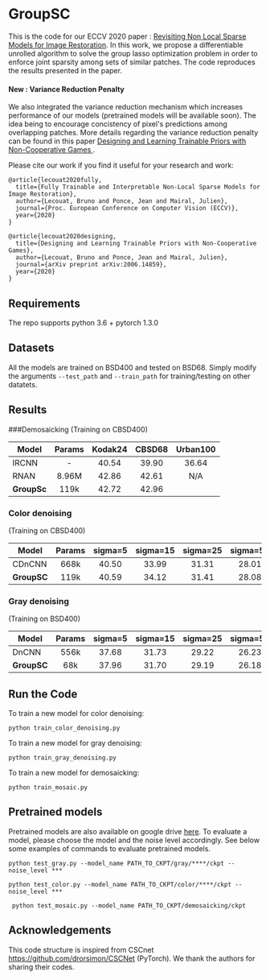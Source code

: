 # GroupSC

This is the code for our ECCV 2020 paper : 
[Revisiting Non Local Sparse Models for Image Restoration](https://arxiv.org/abs/1912.02456).
In this work, we propose a differentiable unrolled algorithm to solve the group lasso optimization problem 
in order to enforce joint sparsity among sets of similar patches.
The code reproduces the results presented in the paper.


#### New :  Variance Reduction Penalty

We also integrated the variance reduction mechanism which increases performance of our models
 (pretrained models will be available soon). The idea being
to encourage concistency of pixel's predictions among overlapping patches.
More details regarding the variance reduction penalty can be found in this paper [Designing and Learning Trainable Priors with Non-Cooperative Games
](https://arxiv.org/abs/2006.14859).

Please cite our work if you find it useful for your research and work:
```
@article{lecouat2020fully,
  title={Fully Trainable and Interpretable Non-Local Sparse Models for Image Restoration},
  author={Lecouat, Bruno and Ponce, Jean and Mairal, Julien},
  journal={Proc. European Conference on Computer Vision (ECCV)},
  year={2020}
}

@article{lecouat2020designing,
  title={Designing and Learning Trainable Priors with Non-Cooperative Games},
  author={Lecouat, Bruno and Ponce, Jean and Mairal, Julien},
  journal={arXiv preprint arXiv:2006.14859},
  year={2020}
}
```
## Requirements

The repo supports python 3.6 + pytorch 1.3.0

## Datasets
All the models are trained on BSD400 and tested on BSD68. Simply modify 
the arguments ``--test_path`` and ``--train_path`` for training/testing on other datatets.

## Results

###Demosaicking
(Training on CBSD400)

| Model                | Params | Kodak24 | CBSD68 | Urban100 |
|----------------------|:--------:|:-------:|:------:|:--------:|
| IRCNN                |   -    |  40.54  |  39.90 |   36.64  |
| RNAN                 | 8.96M  |  42.86  |  42.61 |    N/A   |
|**GroupSc**       | 119k   |  42.72  |  42.96 |          |

### Color denoising
(Training on CBSD400)

| Model   | Params | sigma=5 | sigma=15 | sigma=25 | sigma=50 |
|---------|:------:|:-------:|:--------:|:--------:|:--------:|
| CDnCNN   |   668k     |  40.50       |    33.99      |  31.31        |   28.01       |
| **GroupSC** |  119k      | 40.59        |   34.12       |  31.41        |  28.08        |

### Gray denoising
(Training on BSD400)

| Model   | Params | sigma=5 | sigma=15 | sigma=25 | sigma=50 |
|---------|:------:|:-------:|:--------:|:--------:|:--------:|
| DnCNN   |   556k     |    37.68     |   31.73       |    29.22      |    26.23      |
| **GroupSC** |  68k      |   37.96      |   31.70       |  29.19       |   26.18       |


## Run the Code


To train a new model for color denoising:
```
python train_color_denoising.py
```
To train a new model for gray denoising:
```
python train_gray_denoising.py
```

To train a new model for demosaicking:
```
python train_mosaic.py
```

## Pretrained models

Pretrained models are also available on google drive [here](https://drive.google.com/drive/folders/1jHupBV1n7NaOAvnoNTA71o3NjuyVAtWc?usp=sharing).
To evaluate a model, please choose the model and the noise level accordingly.
See below some examples of commands to evaluate pretrained models.

```
python test_gray.py --model_name PATH_TO_CKPT/gray/****/ckpt --noise_level ***
```

```
python test_color.py --model_name PATH_TO_CKPT/color/****/ckpt --noise_level ***

```

```
 python test_mosaic.py --model_name PATH_TO_CKPT/demosaicking/ckpt
```

## Acknowledgements

This code structure is inspired from CSCnet https://github.com/drorsimon/CSCNet (PyTorch). We thank the authors for sharing their codes. 

